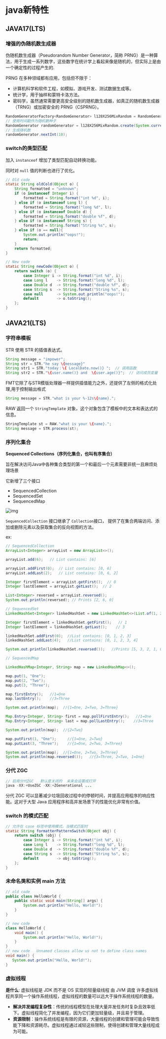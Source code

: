# java新特性

## JAVA17(LTS)

### 增强的伪随机数生成器

伪随机数生成器（Pseudorandom Number Generator，简称 PRNG）是一种算法，用于生成一系列数字，这些数字在统计学上看起来像是随机的，但实际上是由一个确定性的过程产生的.

PRNG 在多种领域都有应用，包括但不限于：

- 计算机科学和软件工程，如模拟、游戏开发、测试数据生成等。
- 统计学，用于抽样和蒙特卡洛方法。
- 密码学，虽然通常需要更高安全级别的随机数生成器，如真正的随机数生成器（TRNG）或加密安全的 PRNG（CSPRNG）。

```java
RandomGeneratorFactory<RandomGenerator> l128X256MixRandom = RandomGeneratorFactory.of("L128X256MixRandom");
// 使用时间戳作为随机数种子
RandomGenerator randomGenerator = l128X256MixRandom.create(System.currentTimeMillis());
// 生成随机数
randomGenerator.nextInt(10);

```

### switch的类型匹配

加入 `instanceof` 增加了类型匹配自动转换功能。

同时对 `null` 值的判断也进行了优化。

```java
// Old code
static String oldCold(Object o) {
    String formatted = "unknown";
    if (o instanceof Integer i) {
        formatted = String.format("int %d", i);
    } else if (o instanceof Long l) {
        formatted = String.format("long %d", l);
    } else if (o instanceof Double d) {
        formatted = String.format("double %f", d);
    } else if (o instanceof String s) {
        formatted = String.format("String %s", s);
    } else if (o == null){
        System.out.println("oops!");
        return;
    }
    return formatted;
}

// New code
static String newCode(Object o) {
    return switch (o) {
        case Integer i -> String.format("int %d", i);
        case Long l    -> String.format("long %d", l);
        case Double d  -> String.format("double %f", d);
        case String s  -> String.format("String %s", s);
        case null      -> System.out.println("oops!");
        default        -> o.toString();
    };
}
```

## JAVA21(LTS)

### 字符串模板

STR  使用 STR 的插值表达式。

```java
String message = "impower";
String str = STR."he say \{message}"
String str1 = STR."today：\{ LocalDate.now()} ";  // 调用函数
String str2 = STR."\{user.name()} and  \{user.age()}";  // 访问成员变量
```

FMT它除了与STR模版处理器一样提供插值能力之外，还提供了左侧的格式化处理,用于控制输出格式

```java
String message = STR."what is your %-12s\{name}.";
```

RAW 返回一个 `StringTemplate` 对象，这个对象包含了模板中的文本和表达式的信息。

```java
StringTemplate st = RAW."what is your \{name}.";
String message = STR.process(st);
```

### 序列化集合

**Sequenced Collections（序列化集合，也叫有序集合）**

旨在解决访问Java中各种集合类型的第一个和最后一个元素需要非统一且麻烦处理场景

它新增了三个接口

* SequencedCollection  
* SequencedSet  
* SequencedMap 

![img](./assets/202312011000001.png)

`SequencedCollection` 接口继承了 `Collection`接口， 提供了在集合两端访问、添加或删除元素以及获取集合的反向视图的方法。

ex:

```java
// SequencedCollection
ArrayList<Integer> arrayList = new ArrayList<>();

arrayList.add(6);   // List contains: [6]

arrayList.addFirst(0);  // List contains: [0, 6]
arrayList.addLast(2);   // List contains: [0, 6, 2]

Integer firstElement = arrayList.getFirst();  // 0
Integer lastElement = arrayList.getLast();  // 2

List<Integer> reversed = arrayList.reversed();
System.out.println(reversed); // Prints [2, 6, 0]

// SequencedSet
LinkedHashSet<Integer> linkedHashSet = new LinkedHashSet<>(List.of(1, 2, 3));

Integer firstElement = linkedHashSet.getFirst();   // 1
Integer lastElement = linkedHashSet.getLast();    // 3

linkedHashSet.addFirst(0);  //List contains: [0, 1, 2, 3]
linkedHashSet.addLast(4);   //List contains: [0, 1, 2, 3, 4]

System.out.println(linkedHashSet.reversed());   //Prints [5, 3, 2, 1, 0]

// SequencedMap

LinkedHashMap<Integer, String> map = new LinkedHashMap<>();

map.put(1, "One");
map.put(2, "Two");
map.put(3, "Three");

map.firstEntry();   //1=One
map.lastEntry();    //3=Three

System.out.println(map);  //{1=One, 2=Two, 3=Three}

Map.Entry<Integer, String> first = map.pollFirstEntry();   //1=One
Map.Entry<Integer, String> last = map.pollLastEntry();    //3=Three

System.out.println(map);  //{2=Two}

map.putFirst(1, "One");     //{1=One, 2=Two}
map.putLast(3, "Three");    //{1=One, 2=Two, 3=Three}

System.out.println(map);  //{1=One, 2=Two, 3=Three}
System.out.println(map.reversed());   //{3=Three, 2=Two, 1=One}
```

### 分代 ZGC

```java
// 启用分代ZGC   默认是关闭的  未来会设置成打开
java -XX:+UseZGC -XX:+ZGenerational ...
```

分代 ZGC 可以显著减少垃圾回收过程中的停顿时间，并提高应用程序的响应性能。这对于大型 Java 应用程序和高并发场景下的性能优化非常有价值。

### switch 的模式匹配

```java
// 允许在 case 标签中使用模式。当模式匹配时
static String formatterPatternSwitch(Object obj) {
    return switch (obj) {
        case Integer i -> String.format("int %d", i);
        case Long l    -> String.format("long %d", l);
        case Double d  -> String.format("double %f", d);
        case String s  -> String.format("String %s", s);
        default        -> obj.toString();
    };
}
```

### 未命名类和实例 main 方法 

```java
// old code
public class HelloWorld {
    public static void main(String[] args) {
        System.out.println("Hello, World!");
    }
}

// new code
class HelloWorld {
    void main() {
        System.out.println("Hello, World!");
    }
}
// new code   Unnamed classes allow us not to define class names
void main() {
   System.out.println("Hello, World!");
}
```

### 虚拟线程

**是什么**: 虚拟线程是 JDK 而不是 OS 实现的轻量级线程 由 JVM 调度  许多虚拟线程共享同一个操作系统线程，虚拟线程的数量可以远大于操作系统线程的数量。

- **解决并发编程复杂性**：传统的线程模型在处理大量并发任务时复杂且效率低下。虚拟线程简化了并发编程，因为它们更加轻量级，并且易于管理。
- **资源限制**：操作系统线程是有限的资源，大量线程的创建和管理可能会导致性能下降和资源耗尽。虚拟线程通过减轻这些限制，使得创建和管理大量线程成为可能。